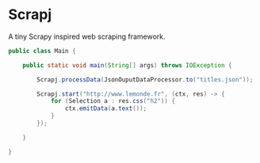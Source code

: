# Scrapj

A tiny Scrapy inspired web scraping framework.

```java
public class Main {

    public static void main(String[] args) throws IOException {

        Scrapj.processData(JsonOuputDataProcessor.to("titles.json"));

        Scrapj.start("http://www.lemonde.fr", (ctx, res) -> {
            for (Selection a : res.css("h2")) {
                ctx.emitData(a.text());
            }
        });

    }

}
```